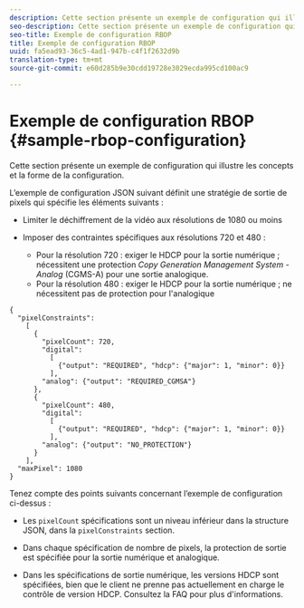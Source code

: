 ```yaml
---
description: Cette section présente un exemple de configuration qui illustre les concepts et la forme de la configuration.
seo-description: Cette section présente un exemple de configuration qui illustre les concepts et la forme de la configuration.
seo-title: Exemple de configuration RBOP
title: Exemple de configuration RBOP
uuid: fa5ead93-36c5-4ad1-947b-c4f1f2632d9b
translation-type: tm+mt
source-git-commit: e60d285b9e30cdd19728e3029ecda995cd100ac9

---
```



# Exemple de configuration RBOP {#sample-rbop-configuration}

Cette section présente un exemple de configuration qui illustre les concepts et la forme de la configuration.

L’exemple de configuration JSON suivant définit une stratégie de sortie de pixels qui spécifie les éléments suivants :

* Limiter le déchiffrement de la vidéo aux résolutions de 1080 ou moins
* Imposer des contraintes spécifiques aux résolutions 720 et 480 :

   * Pour la résolution 720 : exiger le HDCP pour la sortie numérique ; nécessitent une protection *Copy Generation Management System - Analog* (CGMS-A) pour une sortie analogique.
   * Pour la résolution 480 : exiger le HDCP pour la sortie numérique ; ne nécessitent pas de protection pour l&#39;analogique

```
{ 
  "pixelConstraints":  
    [ 
      { 
        "pixelCount": 720, 
        "digital": 
          [ 
            {"output": "REQUIRED", "hdcp": {"major": 1, "minor": 0}} 
          ], 
        "analog": {"output": "REQUIRED_CGMSA"} 
      }, 
      { 
        "pixelCount": 480, 
        "digital":  
          [ 
            {"output": "REQUIRED", "hdcp": {"major": 1, "minor": 0}} 
          ], 
        "analog": {"output": "NO_PROTECTION"} 
      } 
    ], 
  "maxPixel": 1080 
}
```

Tenez compte des points suivants concernant l’exemple de configuration ci-dessus :

* Les `pixelCount` spécifications sont un niveau inférieur dans la structure JSON, dans la `pixelConstraints` section.

* Dans chaque spécification de nombre de pixels, la protection de sortie est spécifiée pour la sortie numérique et analogique.
* Dans les spécifications de sortie numérique, les versions HDCP sont spécifiées, bien que le client ne prenne pas actuellement en charge le contrôle de version HDCP. Consultez la FAQ pour plus d&#39;informations.

